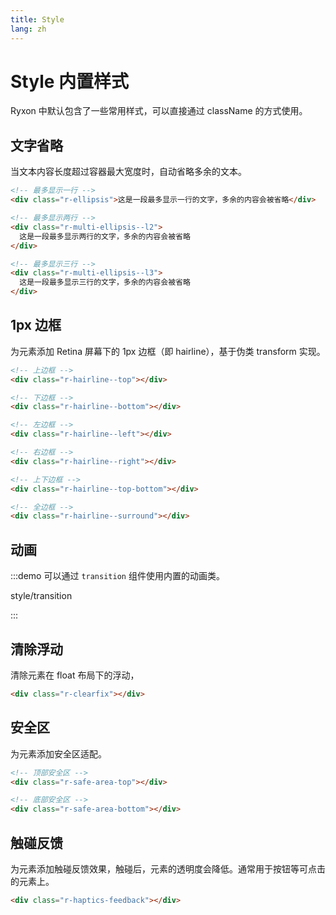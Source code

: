 ```yaml
---
title: Style
lang: zh
---
```


# Style 内置样式

Ryxon 中默认包含了一些常用样式，可以直接通过 className 的方式使用。

## 文字省略

当文本内容长度超过容器最大宽度时，自动省略多余的文本。

```html
<!-- 最多显示一行 -->
<div class="r-ellipsis">这是一段最多显示一行的文字，多余的内容会被省略</div>

<!-- 最多显示两行 -->
<div class="r-multi-ellipsis--l2">
  这是一段最多显示两行的文字，多余的内容会被省略
</div>

<!-- 最多显示三行 -->
<div class="r-multi-ellipsis--l3">
  这是一段最多显示三行的文字，多余的内容会被省略
</div>
```

## 1px 边框

为元素添加 Retina 屏幕下的 1px 边框（即 hairline），基于伪类 transform 实现。

```html
<!-- 上边框 -->
<div class="r-hairline--top"></div>

<!-- 下边框 -->
<div class="r-hairline--bottom"></div>

<!-- 左边框 -->
<div class="r-hairline--left"></div>

<!-- 右边框 -->
<div class="r-hairline--right"></div>

<!-- 上下边框 -->
<div class="r-hairline--top-bottom"></div>

<!-- 全边框 -->
<div class="r-hairline--surround"></div>
```

## 动画

:::demo 可以通过 `transition` 组件使用内置的动画类。

style/transition

:::

## 清除浮动

清除元素在 float 布局下的浮动，

```html
<div class="r-clearfix"></div>
```

## 安全区

为元素添加安全区适配。

```html
<!-- 顶部安全区 -->
<div class="r-safe-area-top"></div>

<!-- 底部安全区 -->
<div class="r-safe-area-bottom"></div>
```

## 触碰反馈

为元素添加触碰反馈效果，触碰后，元素的透明度会降低。通常用于按钮等可点击的元素上。

```html
<div class="r-haptics-feedback"></div>
```
